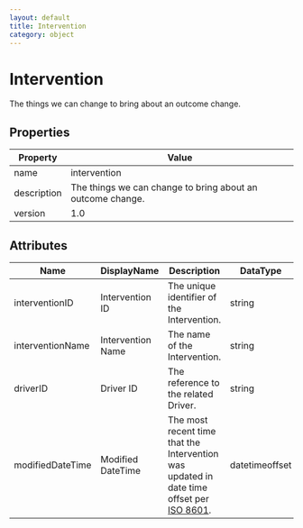 ```yaml
---
layout: default
title: Intervention 
category: object
---
```


# Intervention

The things we can change to bring about an outcome change.

## Properties

| Property    | Value                                                      |
| ----------- | ---------------------------------------------------------- |
| name        | intervention                                               |
| description | The things we can change to bring about an outcome change. |
| version     | 1.0                                                        |

## Attributes 

| Name             | DisplayName       | Description                                | DataType | Required? | isNullable |
| ---------------- | ----------------- | ------------------------------------------ | -------- | --------- | ---------- |
| interventionID   | Intervention ID   | The unique identifier of the Intervention. | string   | yes       | false      |
| interventionName | Intervention Name | The name of the Intervention.              | string   | yes       | false      |
| driverID         | Driver ID         | The reference to the related Driver.       | string   | yes       | false      |
| modifiedDateTime| Modified DateTime | The most recent time that the Intervention was updated in date time offset per [ISO 8601](https://www.wikipedia.org/wiki/ISO_8601).      | datetimeoffset | no      | true   |


